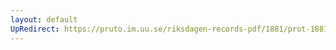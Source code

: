 ```yaml
---
layout: default
UpRedirect: https://pruto.im.uu.se/riksdagen-records-pdf/1881/prot-1881--ak--002/prot-1881--ak--002_046.pdf
---
```

